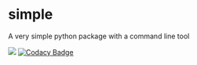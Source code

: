 # simple
A very simple python package with a command line tool

[![](https://github.com/cma-open/simple/workflows/tests/badge.svg)](https://github.com/cma-open/simple/actions)
[![Codacy Badge](https://app.codacy.com/project/badge/Grade/807d755085924a0d8b788c7578eccd92)](https://www.codacy.com/gh/cma-open/simple/dashboard?utm_source=github.com&amp;utm_medium=referral&amp;utm_content=cma-open/simple&amp;utm_campaign=Badge_Grade)
